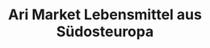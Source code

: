 ---
title: "Ari Market Lebensmittel aus Südosteuropa"
url: /hoechstaedt-an-der-donau/ari-market-lebensmittel-aus-suedosteuropa/
shop: Lebensmittel
---